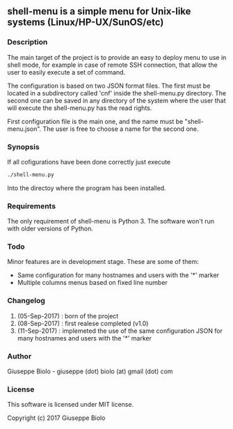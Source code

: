 ## shell-menu is a simple menu for Unix-like systems (Linux/HP-UX/SunOS/etc)

### Description

The main target of the project is to provide an easy to deploy menu to use in
shell mode, for example in case of remote SSH connection, that allow the user
to easily execute a set of command.

The configuration is based on two JSON format files. The first must be located
in a subdirectory called 'cnf' inside the shell-menu.py directory.
The second one can be saved in any directory of the system where the user that
will execute the shell-menu.py has the read rights.

First configuration file is the main one, and the name must be "shell-menu.json".
The user is free to choose a name for the second one.

### Synopsis

If all cofigurations have been done correctly just execute

```markdown
./shell-menu.py
```

Into the directoy where the program has been installed.


### Requirements

The only requirement of shell-menu is Python 3. The software won't run with older
versions of Python.

### Todo

Minor features are in development stage. These are some of them:
- Same configuration for many hostnames and users with the '*' marker
- Multiple columns menus based on fixed line number

### Changelog

1. (05-Sep-2017) : born of the project
2. (08-Sep-2017) : first realese completed (v1.0)
3. (11-Sep-2017) : implemeted the use of the same configuration JSON for many
                   hostnames and users with the '*' marker

### Author

Giuseppe Biolo - giuseppe (dot) biolo (at) gmail (dot) com

### License

This software is licensed under MIT license.

Copyright (c) 2017 Giuseppe Biolo
